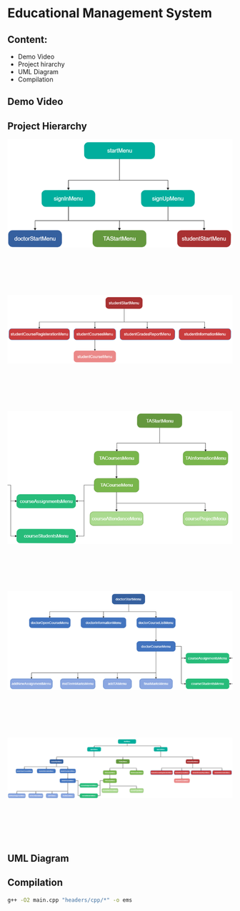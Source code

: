 # Educational Management System
 

## Content: 
- Demo Video
- Project hirarchy
- UML Diagram
- Compilation



## Demo Video


## Project Hierarchy 

<img src="assets/Picture1.png" /> 

&nbsp;&nbsp;&nbsp;
------------------------------------------------------------
&nbsp;&nbsp;&nbsp;

<img src="assets/Picture2.png" />

&nbsp;&nbsp;&nbsp;
------------------------------------------------------------
&nbsp;&nbsp;&nbsp;

<img src="assets/Picture3.png" />

&nbsp;&nbsp;&nbsp;
------------------------------------------------------------
&nbsp;&nbsp;&nbsp;
  
<img src="assets/Picture4.png" />

&nbsp;&nbsp;&nbsp;
------------------------------------------------------------
&nbsp;&nbsp;&nbsp;
  
<img src="assets/Picture5.png" /> 

&nbsp;&nbsp;&nbsp;
------------------------------------------------------------
&nbsp;&nbsp;&nbsp;

## UML Diagram


## Compilation

```sh
g++ -O2 main.cpp "headers/cpp/*" -o ems
```
